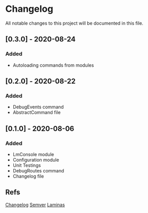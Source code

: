 # Changelog
All notable changes to this project will be documented in this file.

## [0.3.0] - 2020-08-24
### Added
- Autoloading commands from modules

## [0.2.0] - 2020-08-22
### Added
- DebugEvents command
- AbstractCommand file

## [0.1.0] - 2020-08-06
### Added
- LmConsole module
- Configuration module
- Unit Testings
- DebugRoutes command
- Changelog file

Refs
---
[Changelog](https://keepachangelog.com)
[Semver](https://semver.org)
[Laminas](https://getlaminas.org)